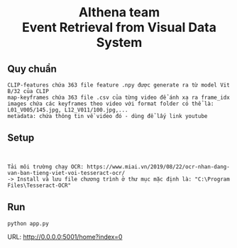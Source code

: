<h1><center>AIthena team <br> Event Retrieval from Visual Data System</center></h1>

## Quy chuẩn
```
CLIP-features chứa 363 file feature .npy được generate ra từ model Vit B/32 của CLIP
map-keyframes chứa 363 file .csv của từng video để ánh xạ ra frame_idx 
images chứa các keyframes theo video với format folder có thể là: L01_V005/145.jpg, L12_V011/100.jpg,...
metadata: chứa thông tin về video đó - dùng để lấy link youtube

```


## Setup 
```


Tải môi trường chạy OCR: https://www.miai.vn/2019/08/22/ocr-nhan-dang-van-ban-tieng-viet-voi-tesseract-ocr/
-> Install và lưu file chương trình ở thư mục mặc định là: "C:\Program Files\Tesseract-OCR"
```

## Run 
```
python app.py
```

URL: http://0.0.0.0:5001/home?index=0


